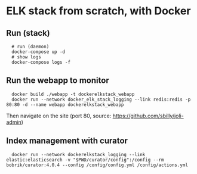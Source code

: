 ELK stack from scratch, with Docker
===================================

## Run (stack)
```
  # run (daemon)
  docker-compose up -d
  # show logs
  docker-compose logs -f
```

## Run the webapp to monitor
```
  docker build ./webapp -t dockerelkstack_webapp
  docker run --network docker_elk_stack_logging --link redis:redis -p 80:80 -d --name webapp dockerelkstack_webapp
```
Then navigate on the site (port 80, source: https://github.com/sbilly/joli-admin)

## Index management with curator
```
  docker run --network dockerelkstack_logging --link elastic:elasticsearch -v "$PWD/curator/config":/config --rm bobrik/curator:4.0.4 --config /config/config.yml /config/actions.yml
```
